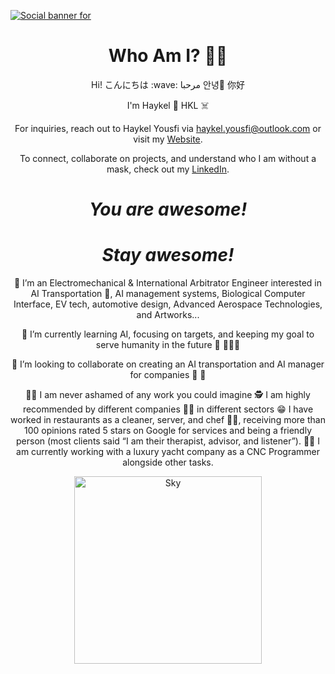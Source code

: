 [![Social banner for](https://www.cyberxtech.com/wp-content/uploads/2013/08/metahy-1150x400.png)](https://www.cyberxtech.com/)
<h1 align='center'>Who Am I? 🤖🌌</h1>

<p align='center'>
  Hi! こんにちは :wave: مرحبا 안녕🦾 你好
</p>

<p align='center'>
  I'm Haykel 🤖 HKL ☠️
</p>

<p align='center'>For inquiries, reach out to Haykel Yousfi via <a href="mailto:haykel.yousfi@outlook.com">haykel.yousfi@outlook.com</a> or visit my <a href="https://www.cyberxtech.com/">Website</a>.</p>

<p align='center'>To connect, collaborate on projects, and understand who I am without a mask, check out my <a href="https://pl.linkedin.com/in/haykel-yousfi-xyx">LinkedIn</a>.</p>

<h1 align='center'><i>You are awesome!</i></h1>
<h1 align='center'><i>Stay awesome!</i></h1>

<p align='center'>👀 I’m an Electromechanical & International Arbitrator Engineer interested in AI Transportation 🦿, AI management systems, Biological Computer Interface, EV tech, automotive design, Advanced Aerospace Technologies, and Artworks...</p>

<p align='center'>💫 I’m currently learning AI, focusing on targets, and keeping my goal to serve humanity in the future 💫 🚀👨‍🚀</p>

<p align='center'>💞️ I’m looking to collaborate on creating an AI transportation and AI manager for companies 🤝 🙏</p>

<p align='center'>👨‍🏫 I am never ashamed of any work you could imagine 🕵️ I am highly recommended by different companies 👨‍💻 in different sectors 😁 I have worked in restaurants as a cleaner, server, and chef 👨‍🍳, receiving more than 100 opinions rated 5 stars on Google for services and being a friendly person (most clients said “I am their therapist, advisor, and listener”). 👨‍🎨 I am currently working with a luxury yacht company as a CNC Programmer alongside other tasks.</p>

<p align='center'>
  <img src="https://user-images.githubusercontent.com/117636358/200675683-c027d446-cd8a-43c9-8d37-ea5373bd77e2.png" alt="Sky" style="width: 300px; height: 300px;">
</p>
